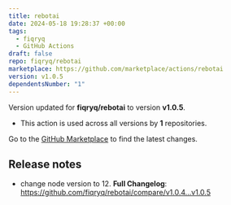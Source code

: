 ```yaml
---
title: rebotai
date: 2024-05-18 19:28:37 +00:00
tags:
  - fiqryq
  - GitHub Actions
draft: false
repo: fiqryq/rebotai
marketplace: https://github.com/marketplace/actions/rebotai
version: v1.0.5
dependentsNumber: "1"
---
```



Version updated for **fiqryq/rebotai** to version **v1.0.5**.
- This action is used across all versions by **1** repositories.

Go to the [GitHub Marketplace](https://github.com/marketplace/actions/rebotai) to find the latest changes.

## Release notes

- change node version to 12.
**Full Changelog**: https://github.com/fiqryq/rebotai/compare/v1.0.4...v1.0.5
